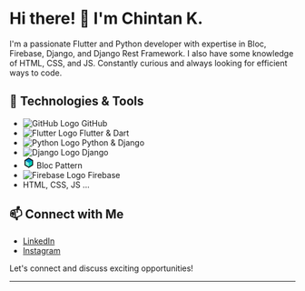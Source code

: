 # Hi there! 👋 I'm Chintan K.

I'm a passionate Flutter and Python developer with expertise in Bloc, Firebase, Django, and Django Rest Framework. I also have some knowledge of HTML, CSS, and JS. Constantly curious and always looking for efficient ways to code.

## 🚀 Technologies & Tools

- <img src="https://github.com/fluidicon.png" alt="GitHub Logo" width="20"/> GitHub
- <img src="https://storage.googleapis.com/cms-storage-bucket/4fd0db61df0567c0f352.png" alt="Flutter Logo" width="20"/> Flutter & Dart
- <img src="https://www.python.org/static/community_logos/python-logo-generic.svg" alt="Python Logo" width="20"/> Python & Django
- <img src="https://www.djangoproject.com/m/img/logos/django-logo-negative.png" alt="Django Logo" width="20"/> Django
- <img src="https://raw.githubusercontent.com/felangel/bloc/master/docs/assets/favicon.ico" alt="Bloc Logo" width="20"/> Bloc Pattern
- <img src="https://firebase.google.com/images/brand-guidelines/logo-logomark.png" alt="Firebase Logo" width="20"/> Firebase
- HTML, CSS, JS
...

## 📫 Connect with Me

- [LinkedIn](https://www.linkedin.com/in/chintan-k-798a21193/)
- [Instagram](https://www.instagram.com/chintan__k?utm_source=qr&igsh=MXZ5b2l2M3JpbW5pcw==)

Let's connect and discuss exciting opportunities!

---
